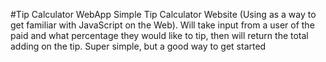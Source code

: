 #Tip Calculator WebApp
Simple Tip Calculator Website (Using as a way to get familiar with JavaScript on the Web). Will take input from a user of the paid and what percentage they would like to tip, then will return the total adding on the tip. Super simple, but a good way to get started
